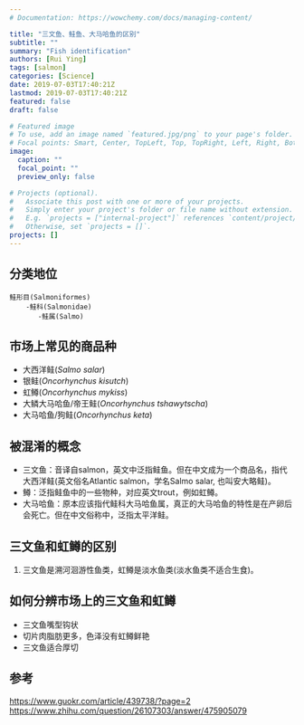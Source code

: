```yaml
---
# Documentation: https://wowchemy.com/docs/managing-content/

title: "三文鱼、鲑鱼、大马哈鱼的区别"
subtitle: ""
summary: "Fish identification"
authors: [Rui Ying]
tags: [salmon]
categories: [Science]
date: 2019-07-03T17:40:21Z
lastmod: 2019-07-03T17:40:21Z
featured: false
draft: false

# Featured image
# To use, add an image named `featured.jpg/png` to your page's folder.
# Focal points: Smart, Center, TopLeft, Top, TopRight, Left, Right, BottomLeft, Bottom, BottomRight.
image:
  caption: ""
  focal_point: ""
  preview_only: false

# Projects (optional).
#   Associate this post with one or more of your projects.
#   Simply enter your project's folder or file name without extension.
#   E.g. `projects = ["internal-project"]` references `content/project/deep-learning/index.md`.
#   Otherwise, set `projects = []`.
projects: []
---
```


## 分类地位

    鲑形目(Salmoniformes)
        -鲑科(Salmonidae)
           -鲑属(Salmo)

## 市场上常见的商品种

* 大西洋鲑(_Salmo salar_)  
* 银鲑(_Oncorhynchus kisutch_)  
* 虹鳟(_Oncorhynchus mykiss_)  
* 大鳞大马哈鱼/帝王鲑(_Oncorhynchus tshawytscha_)  
* 大马哈鱼/狗鲑(_Oncorhynchus keta_)  

## 被混淆的概念

* 三文鱼：音译自salmon，英文中泛指鲑鱼。但在中文成为一个商品名，指代大西洋鲑(英文俗名Atlantic salmon，学名Salmo salar, 也叫安大略鲑)。  
* 鳟：泛指鲑鱼中的一些物种，对应英文trout，例如虹鳟。  
* 大马哈鱼：原本应该指代鲑科大马哈鱼属，真正的大马哈鱼的特性是在产卵后会死亡。但在中文俗称中，泛指太平洋鲑。  

## 三文鱼和虹鳟的区别

1. 三文鱼是溯河洄游性鱼类，虹鳟是淡水鱼类(淡水鱼类不适合生食)。

## 如何分辨市场上的三文鱼和虹鳟

* 三文鱼嘴型钩状
* 切片肉脂肪更多，色泽没有虹鳟鲜艳
* 三文鱼适合厚切

## 参考

<https://www.guokr.com/article/439738/?page=2>
<https://www.zhihu.com/question/26107303/answer/475905079>
